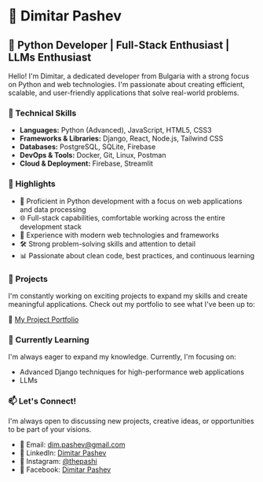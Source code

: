 # 👋 Dimitar Pashev

## 🚀 Python Developer | Full-Stack Enthusiast | LLMs Enthusiast

Hello! I'm Dimitar, a dedicated developer from Bulgaria with a strong focus on Python and web technologies. I'm passionate about creating efficient, scalable, and user-friendly applications that solve real-world problems.

### 🔧 Technical Skills

- **Languages:** Python (Advanced), JavaScript, HTML5, CSS3
- **Frameworks & Libraries:** Django, React, Node.js, Tailwind CSS
- **Databases:** PostgreSQL, SQLite, Firebase
- **DevOps & Tools:** Docker, Git, Linux, Postman
- **Cloud & Deployment:** Firebase, Streamlit

### 🌟 Highlights

- 🐍 Proficient in Python development with a focus on web applications and data processing
- 🌐 Full-stack capabilities, comfortable working across the entire development stack
- 🚀 Experience with modern web technologies and frameworks
- 🛠️ Strong problem-solving skills and attention to detail
- 📊 Passionate about clean code, best practices, and continuous learning

### 🔭 Projects

I'm constantly working on exciting projects to expand my skills and create meaningful applications. Check out my portfolio to see what I've been up to:

🔗 [My Project Portfolio](https://dimipash.streamlit.app/)


### 🌱 Currently Learning

I'm always eager to expand my knowledge. Currently, I'm focusing on:
- Advanced Django techniques for high-performance web applications
- LLMs

### 📫 Let's Connect!

I'm always open to discussing new projects, creative ideas, or opportunities to be part of your visions.

- 📧 Email: dim.pashev@gmail.com
- 💼 LinkedIn: [Dimitar Pashev](https://linkedin.com/in/dimitar-pashev-994174274)
- 📸 Instagram: [@thepashi](https://instagram.com/thepashi)
- 👥 Facebook: [Dimitar Pashev](https://fb.com/pashinator)


